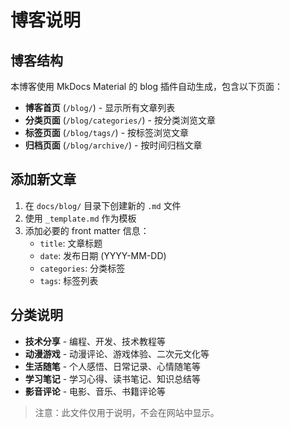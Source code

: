 # 博客说明

## 博客结构

本博客使用 MkDocs Material 的 blog 插件自动生成，包含以下页面：

- **博客首页** (`/blog/`) - 显示所有文章列表
- **分类页面** (`/blog/categories/`) - 按分类浏览文章
- **标签页面** (`/blog/tags/`) - 按标签浏览文章  
- **归档页面** (`/blog/archive/`) - 按时间归档文章

## 添加新文章

1. 在 `docs/blog/` 目录下创建新的 `.md` 文件
2. 使用 `_template.md` 作为模板
3. 添加必要的 front matter 信息：
   - `title`: 文章标题
   - `date`: 发布日期 (YYYY-MM-DD)
   - `categories`: 分类标签
   - `tags`: 标签列表

## 分类说明

- **技术分享** - 编程、开发、技术教程等
- **动漫游戏** - 动漫评论、游戏体验、二次元文化等
- **生活随笔** - 个人感悟、日常记录、心情随笔等
- **学习笔记** - 学习心得、读书笔记、知识总结等
- **影音评论** - 电影、音乐、书籍评论等

> 注意：此文件仅用于说明，不会在网站中显示。 